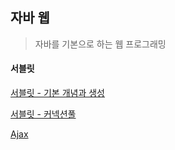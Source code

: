 ## 자바 웹

> 자바를 기본으로 하는 웹 프로그래밍

#### 서블릿

[서블릿 - 기본 개념과 생성](./서블릿-기본개념.md)

[서블릿 - 커넥션풀](./서블릿-커넥션풀.md)

[Ajax](./Ajax.md)


